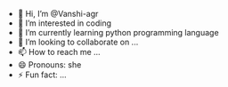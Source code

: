 - 👋 Hi, I’m @Vanshi-agr
- 👀 I’m interested in coding
- 🌱 I’m currently learning python programming language
- 💞️ I’m looking to collaborate on ...
- 📫 How to reach me ...
- 😄 Pronouns: she
- ⚡ Fun fact: ...

<!---
Vanshi-agr/Vanshi-agr is a ✨ special ✨ repository because its `README.md` (this file) appears on your GitHub profile.
You can click the Preview link to take a look at your changes.
--->
